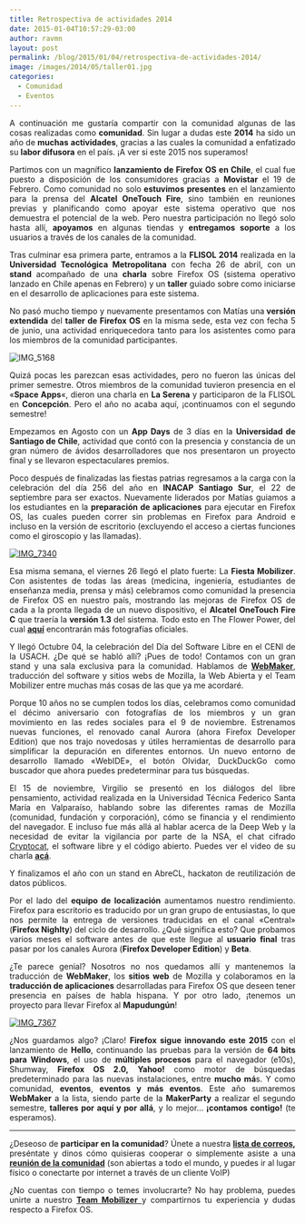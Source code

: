 ```yaml
---
title: Retrospectiva de actividades 2014
date: 2015-01-04T10:57:29-03:00
author: ravmn
layout: post
permalink: /blog/2015/01/04/retrospectiva-de-actividades-2014/
image: /images/2014/05/taller01.jpg
categories:
  - Comunidad
  - Eventos
---
```

<p style="text-align: justify;">
  A continuación me gustaría compartir con la comunidad algunas de las cosas realizadas como <strong>comunidad</strong>. Sin lugar a dudas este <strong>2014</strong> ha sido un año de <strong>muchas</strong> <strong>actividades</strong>, gracias a las cuales la comunidad a enfatizado su <strong>labor difusora</strong> en el país. ¡A ver si este 2015 nos superamos!
</p>

<p style="text-align: justify;">
  <!--more-->
</p>

<p style="text-align: justify;">
  Partimos con un magnífico <strong>lanzamiento de Firefox OS en Chile</strong>, el cual fue puesto a disposición de los consumidores gracias a <strong>Movistar</strong> el 19 de Febrero. Como comunidad no solo<strong> estuvimos presentes</strong> en el lanzamiento para la prensa del <strong>Alcatel OneTouch Fire</strong>, sino también en reuniones previas y planificando como apoyar este sistema operativo que nos demuestra el potencial de la web. Pero nuestra participación no llegó solo hasta allí, <strong>apoyamos</strong> en algunas tiendas y <strong>entregamos soporte</strong> a los usuarios a través de los canales de la comunidad.
</p>

<p style="text-align: justify;">
  Tras culminar esa primera parte, entramos a la <strong>FLISOL 2014</strong> realizada en la<strong> Universidad Tecnológica Metropolitana</strong> con fecha 26 de abril, con un <strong>stand</strong> acompañado de una <strong>charla</strong> sobre Firefox OS (sistema operativo lanzado en Chile apenas en Febrero) y un <strong>taller</strong> guiado sobre como iniciarse en el desarrollo de aplicaciones para este sistema.
</p>

<p style="text-align: justify;">
  No pasó mucho tiempo y nuevamente presentamos con Matías una<strong> versión extendida</strong> del <strong>taller de Firefox OS</strong> en la misma sede, esta vez con fecha 5 de junio, una actividad enriquecedora tanto para los asistentes como para los miembros de la comunidad participantes.
</p>

<p style="text-align: justify;">
  <img class="aligncenter size-full wp-image-958" src="/images/2015/01/IMG_5168.jpg" alt="IMG_5168" width="1000" height="548" srcset="/images/2015/01/IMG_5168.jpg 1000w, /images/2015/01/IMG_5168-252x138.jpg 252w, /images/2015/01/IMG_5168-600x328.jpg 600w" sizes="(max-width: 1000px) 100vw, 1000px" />
</p>

<p style="text-align: justify;">
  Quizá pocas les parezcan esas actividades, pero no fueron las únicas del primer semestre. Otros miembros de la comunidad tuvieron presencia en el «<strong>Space Apps</strong>«, dieron una charla en <strong>La Serena</strong> y participaron de la FLISOL en <strong>Concepción</strong>. Pero el año no acaba aquí, ¡continuamos con el segundo semestre!
</p>

<p style="text-align: justify;">
  Empezamos en Agosto con un <strong>App Days</strong> de 3 días en la <strong>Universidad de Santiago de Chile</strong>, actividad que contó con la presencia y constancia de un gran número de ávidos desarrolladores que nos presentaron un proyecto final y se llevaron espectaculares premios.
</p>

<p style="text-align: justify;">
  Poco después de finalizadas las fiestas patrias regresamos a la carga con la celebración del día 256 del año en <strong>INACAP Santiago Sur</strong>, el 22 de septiembre para ser exactos. Nuevamente liderados por Matías guiamos a los estudiantes en la <strong>preparación de aplicaciones</strong> para ejecutar en Firefox OS, las cuales pueden correr sin problemas en Firefox para Android e incluso en la versión de escritorio (excluyendo el acceso a ciertas funciones como el giroscopio y las llamadas).
</p>

<p style="text-align: justify;">
  <a href="/images/2015/01/IMG_7340.jpg"><img class="alignnone size-full wp-image-959" src="/images/2015/01/IMG_7340.jpg" alt="IMG_7340" width="1000" height="568" srcset="/images/2015/01/IMG_7340.jpg 1000w, /images/2015/01/IMG_7340-252x143.jpg 252w, /images/2015/01/IMG_7340-600x340.jpg 600w" sizes="(max-width: 1000px) 100vw, 1000px" /></a>
</p>

<p style="text-align: justify;">
  Esa misma semana, el viernes 26 llegó el plato fuerte: La <strong>Fiesta Mobilizer</strong>. Con asistentes de todas las áreas (medicina, ingeniería, estudiantes de enseñanza media, prensa y más) celebramos como comunidad la presencia de Firefox OS en nuestro país, mostrando las mejoras de Firefox OS de cada a la pronta llegada de un nuevo dispositivo, el <strong>Alcatel OneTouch Fire C</strong> que traería la <strong>versión 1.3</strong> del sistema. Todo esto en The Flower Power, del cual <a href="https://www.facebook.com/media/set/?set=a.291096871091790.1073741834.243820009152810&type=1"><strong>aquí</strong></a> encontrarán más fotografías oficiales.
</p>

<p style="text-align: justify;">
  Y llegó Octubre 04, la celebración del Día del Software Libre en el CENI de la USACH. ¿De qué se habló allí? ¡Pues de todo! Contamos con un gran stand y una sala exclusiva para la comunidad. Hablamos de <a href="https://webmaker.org/es-CL"><strong>WebMaker</strong></a>, traducción del software y sitios webs de Mozilla, la Web Abierta y el Team Mobilizer entre muchas más cosas de las que ya me acordaré.
</p>

<p style="text-align: justify;">
  Porque 10 años no se cumplen todos los días, celebramos como comunidad el décimo aniversario con fotografías de los miembros y un gran movimiento en las redes sociales para el 9 de noviembre. Estrenamos nuevas funciones, el renovado canal Aurora (ahora Firefox Developer Edition) que nos trajo novedosas y útiles herramientas de desarrollo para simplificar la depuración en diferentes entornos. Un nuevo entorno de desarrollo llamado «WebIDE», el botón Olvidar, DuckDuckGo como buscador que ahora puedes predeterminar para tus búsquedas.
</p>

<p style="text-align: justify;">
  El 15 de noviembre, Virgilio se presentó en los diálogos del libre pensamiento, actividad realizada en la Universidad Técnica Federico Santa María en Valparaíso, hablando sobre las diferentes ramas de Mozilla (comunidad, fundación y corporación), cómo se financia y el rendimiento del navegador. E incluso fue más allá al hablar acerca de la Deep Web y la necesidad de evitar la vigilancia por parte de la NSA, el chat cifrado <a href="http://www.crypto.cat">Cryptocat</a>, el software libre y el código abierto. Puedes ver el video de su charla <a href="https://www.youtube.com/watch?v=3-ZYMiDw8y0"><strong>acá</strong></a>.
</p>

<p style="text-align: justify;">
  Y finalizamos el año con un stand en AbreCL, hackaton de reutilización de datos públicos.
</p>

<p style="text-align: justify;">
  Por el lado del <strong>equipo de localización</strong> aumentamos nuestro rendimiento. Firefox para escritorio es traducido por un gran grupo de entusiastas, lo que nos permite la entrega de versiones traducidas en el canal «Central» (<strong>Firefox Nighlty</strong>) del ciclo de desarrollo. ¿Qué significa esto? Que probamos varios meses el software antes de que este llegue al<strong> usuario final</strong> tras pasar por los canales Aurora (<strong>Firefox Developer Edition</strong>) y <strong>Beta</strong>.
</p>

<p style="text-align: justify;">
  ¿Te parece genial? Nosotros no nos quedamos allí y mantenemos la traducción de <strong>WebMaker</strong>, los <strong>sitios web</strong> de Mozilla y colaboramos en la <strong>traducción de aplicaciones</strong> desarrolladas para Firefox OS que deseen tener presencia en países de habla hispana. Y por otro lado, ¡tenemos un proyecto para llevar Firefox al <strong>Mapudungún</strong>!
</p>

<p style="text-align: justify;">
  <a href="/images/2015/01/IMG_7367.jpg"><img class="alignnone size-full wp-image-960" src="/images/2015/01/IMG_7367.jpg" alt="IMG_7367" width="800" height="501" srcset="/images/2015/01/IMG_7367.jpg 800w, /images/2015/01/IMG_7367-252x157.jpg 252w, /images/2015/01/IMG_7367-600x375.jpg 600w" sizes="(max-width: 800px) 100vw, 800px" /></a>
</p>

<p style="text-align: justify;">
  ¿Nos guardamos algo? ¡Claro! <strong>Firefox sigue innovando este 2015</strong> con el lanzamiento de <strong>Hello</strong>, continuando las pruebas para la versión de <strong>64 bits para Windows</strong>, el uso de <strong>múltiples procesos</strong> para el navegador (e10s), Shumway, <strong>Firefox OS 2.0,</strong> <strong>Yahoo!</strong> como motor de búsquedas predeterminado para las nuevas instalaciones, entre <strong>mucho má</strong>s. Y como comunidad, <strong>eventos</strong>, <strong>eventos y más eventos</strong>. Este año sumaremos <strong>WebMaker</strong> a la lista, siendo parte de la <strong>MakerParty</strong> a realizar el segundo semestre, <strong>talleres por aquí y por allá</strong>, y lo mejor&#8230;<strong> ¡contamos contigo!</strong> (te esperamos).
</p>

* * *

<p class="abstract" style="text-align: justify;">
  ¿Deseoso de <strong>participar en la comunidad</strong>? Únete a nuestra <strong><a href="https://lists.mozilla.org/listinfo/community-chile">lista de correos</a>,</strong> preséntate y dinos cómo quisieras cooperar o simplemente asiste a una <a href="https://wiki.mozilla.org/Chile/Meetings"><strong>reunión de la comunidad</strong></a> (son abiertas a todo el mundo, y puedes ir al lugar físico o conectarte por internet a través de un cliente VoIP)
</p>

<p class="abstract" style="text-align: justify;">
  ¿No cuentas con tiempo o temes involucrarte? No hay problema, puedes unirte a nuestro <a href="https://www.facebook.com/groups/mobilizerchile/"><strong>Team Mobilizer</strong> </a>y compartirnos tu experiencia y dudas respecto a Firefox OS.
</p>